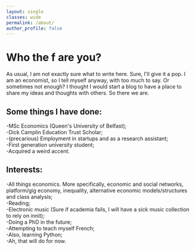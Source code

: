 ```yaml
---
layout: single
classes: wide
permalink: /about/
author_profile: false
---
```

<h1> Who the f are you? </h1>

<p> As usual, I am not exactly sure what to write here. Sure, I'll give it a pop. I am an economist, so I tell myself anyway, with too much to say. Or sometimes not enough? I thought I would start a blog to have a place to share my ideas and thoughts with others. So there we are. </p>

<h2>Some things I have done:</h2>
<p> -MSc Economics (Queen's University of Belfast);<br>
-Dick Camplin Education Trust Scholar;<br>
-(precarious) Employment in startups and as a research assistant;<br>
-First generation university student;<br>
-Acquired a weird accent. </p>

<h2>Interests:</h2>
<p> -All things economics. More specifically, economic and social networks, platform/gig economy, inequality, alternative economic models/structures and class analysis; <br>
-Reading;<br>
-Electronic music (Sure if academia fails, I will have a sick music collection to rely on innit);<br>
-Doing a PhD in the future;<br>
-Attempting to teach myself French;<br>
-Also, learning Python;<br>
-Ah, that will do for now. </p>

